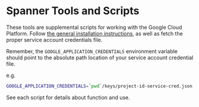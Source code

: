 # Spanner Tools and Scripts

These tools are supplemental scripts for working with the Google Cloud Platform. Follow [the general installation instructions](https://cloud.google.com/spanner/docs/getting-started/python/), as well as fetch the proper service account credentials file.

Remember, the `GOOGLE_APPLICATION_CREDENTIALS` environment variable should point to the absolute path location of your service account credential file.

e.g. 
```bash
GOOGLE_APPLICATION_CREDENTIALS=`pwd`/keys/project-id-service-cred.json venv/bin/python purge_ttl.py
```
See each script for details about function and use.
